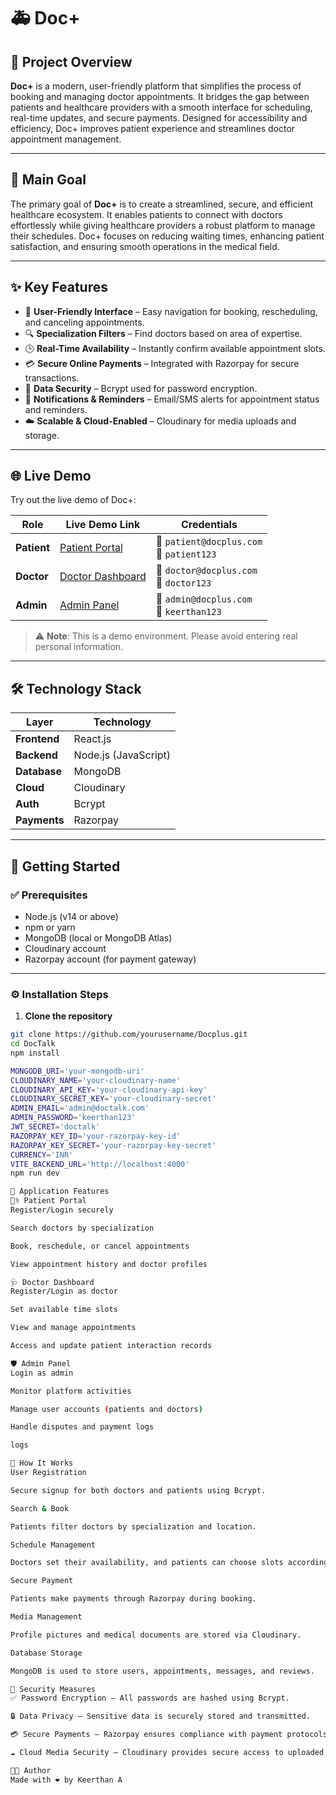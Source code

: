 # 🚑 Doc+

## 📝 Project Overview

**Doc+** is a modern, user-friendly platform that simplifies the process of booking and managing doctor appointments. It bridges the gap between patients and healthcare providers with a smooth interface for scheduling, real-time updates, and secure payments. Designed for accessibility and efficiency, Doc+ improves patient experience and streamlines doctor appointment management.

---

## 🎯 Main Goal

The primary goal of **Doc+** is to create a streamlined, secure, and efficient healthcare ecosystem. It enables patients to connect with doctors effortlessly while giving healthcare providers a robust platform to manage their schedules. Doc+ focuses on reducing waiting times, enhancing patient satisfaction, and ensuring smooth operations in the medical field.

---

## ✨ Key Features

- 🧭 **User-Friendly Interface** – Easy navigation for booking, rescheduling, and canceling appointments.
- 🔍 **Specialization Filters** – Find doctors based on area of expertise.
- 🕒 **Real-Time Availability** – Instantly confirm available appointment slots.
- 💳 **Secure Online Payments** – Integrated with Razorpay for secure transactions.
- 🔐 **Data Security** – Bcrypt used for password encryption.
- 🔔 **Notifications & Reminders** – Email/SMS alerts for appointment status and reminders.
- ☁️ **Scalable & Cloud-Enabled** – Cloudinary for media uploads and storage.

---

## 🌐 Live Demo

Try out the live demo of Doc+:

| Role       | Live Demo Link                                 | Credentials                                        |
|------------|-------------------------------------------------|---------------------------------------------------|
| **Patient**| [Patient Portal](https://docplus.vercel.app)          | 📧 `patient@docplus.com` <br> 🔑 `patient123`     |
| **Doctor** | [Doctor Dashboard](https://docplus.vercel.app/doctor) | 📧 `doctor@docplus.com` <br> 🔑 `doctor123`       |
| **Admin**  | [Admin Panel](https://docplus.vercel.app/admin)       | 📧 `admin@docplus.com` <br> 🔑 `keerthan123`      |

> ⚠️ **Note**: This is a demo environment. Please avoid entering real personal information.

---

## 🛠 Technology Stack

| Layer        | Technology             |
|--------------|------------------------|
| **Frontend** | React.js               |
| **Backend**  | Node.js (JavaScript)   |
| **Database** | MongoDB                |
| **Cloud**    | Cloudinary             |
| **Auth**     | Bcrypt                 |
| **Payments** | Razorpay               |

---

## 🚀 Getting Started

### ✅ Prerequisites

- Node.js (v14 or above)
- npm or yarn
- MongoDB (local or MongoDB Atlas)
- Cloudinary account
- Razorpay account (for payment gateway)

---

### ⚙️ Installation Steps

1. **Clone the repository**
```bash
git clone https://github.com/yourusername/Docplus.git
cd DocTalk
npm install

MONGODB_URI='your-mongodb-uri'
CLOUDINARY_NAME='your-cloudinary-name'
CLOUDINARY_API_KEY='your-cloudinary-api-key'
CLOUDINARY_SECRET_KEY='your-cloudinary-secret'
ADMIN_EMAIL='admin@doctalk.com'
ADMIN_PASSWORD='keerthan123'
JWT_SECRET='doctalk'
RAZORPAY_KEY_ID='your-razorpay-key-id'
RAZORPAY_KEY_SECRET='your-razorpay-key-secret'
CURRENCY='INR'
VITE_BACKEND_URL='http://localhost:4000'
npm run dev

👥 Application Features
🧑‍⚕️ Patient Portal
Register/Login securely

Search doctors by specialization

Book, reschedule, or cancel appointments

View appointment history and doctor profiles

🩺 Doctor Dashboard
Register/Login as doctor

Set available time slots

View and manage appointments

Access and update patient interaction records

🛡 Admin Panel
Login as admin

Monitor platform activities

Manage user accounts (patients and doctors)

Handle disputes and payment logs

logs

🔄 How It Works
User Registration

Secure signup for both doctors and patients using Bcrypt.

Search & Book

Patients filter doctors by specialization and location.

Schedule Management

Doctors set their availability, and patients can choose slots accordingly.

Secure Payment

Patients make payments through Razorpay during booking.

Media Management

Profile pictures and medical documents are stored via Cloudinary.

Database Storage

MongoDB is used to store users, appointments, messages, and reviews.

🔐 Security Measures
✅ Password Encryption – All passwords are hashed using Bcrypt.

🔒 Data Privacy – Sensitive data is securely stored and transmitted.

💳 Secure Payments – Razorpay ensures compliance with payment protocols.

☁️ Cloud Media Security – Cloudinary provides secure access to uploaded content.

👨‍💻 Author
Made with ❤️ by Keerthan A
